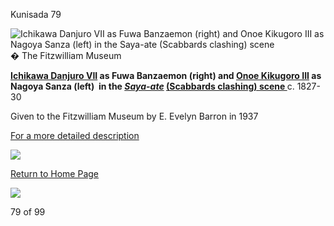Kunisada 79

![Ichikawa Danjuro VII as Fuwa Banzaemon (right) and Onoe Kikugoro III as Nagoya Sanza (left) in the Saya-ate (Scabbards clashing) scene](kunisada/Part%20III/P.514&P.515-1937.jpg)
� The Fitzwilliam Museum

**[Ichikawa Danjuro VII](../Group8pt3.htm) as Fuwa Banzaemon (right) and [Onoe Kikugoro III](/exhibition/group-16-part-3) as Nagoya Sanza (left)
 in the _[Saya-ate](/exhibition/group-4)_ [(Scabbards clashing) scene
](/exhibition/group-4)**
c. 1827-30

Given to the Fitzwilliam Museum by E. Evelyn Barron in 1937

[For a more detailed description](../textp514515.htm)


[![](../backgrounds/back/backward.gif)](kunp475474htm.htm)

[Return to Home Page](../texthomepage.htm)


[![](../backgrounds/back/forward.gif)](kunp516.htm)

79 of 99
